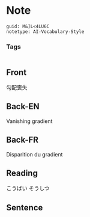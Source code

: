 # Note
```
guid: M&]L<4LU6C
notetype: AI-Vocabulary-Style
```

### Tags
```
```

## Front
勾配喪失

## Back-EN
Vanishing gradient

## Back-FR
Disparition du gradient

## Reading
こうばい    そうしつ

## Sentence

